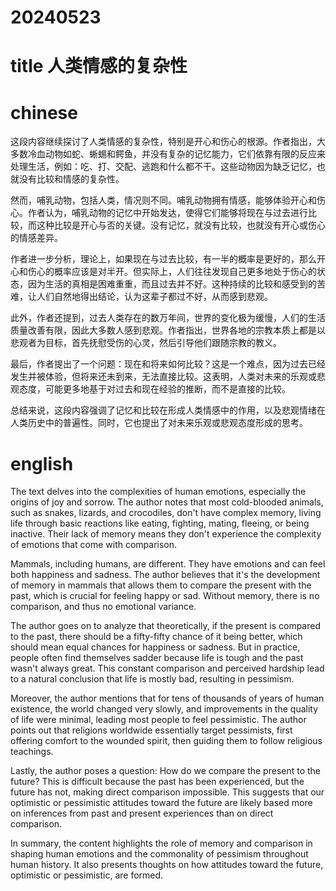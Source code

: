 
# 20240523

# title 人类情感的复杂性

# chinese 

这段内容继续探讨了人类情感的复杂性，特别是开心和伤心的根源。作者指出，大多数冷血动物如蛇、蜥蜴和鳄鱼，并没有复杂的记忆能力，它们依靠有限的反应来处理生活，例如：吃、打、交配、逃跑和什么都不干。这些动物因为缺乏记忆，也就没有比较和情感的复杂性。

然而，哺乳动物，包括人类，情况则不同。哺乳动物拥有情感，能够体验开心和伤心。作者认为，哺乳动物的记忆中开始发达，使得它们能够将现在与过去进行比较，而这种比较是开心与否的关键。没有记忆，就没有比较，也就没有开心或伤心的情感差异。

作者进一步分析，理论上，如果现在与过去比较，有一半的概率是更好的，那么开心和伤心的概率应该是对半开。但实际上，人们往往发现自己更多地处于伤心的状态，因为生活的真相是困难重重，而且过去并不好。这种持续的比较和感受到的苦难，让人们自然地得出结论，认为这辈子都过不好，从而感到悲观。

此外，作者还提到，过去人类存在的数万年间，世界的变化极为缓慢，人们的生活质量改善有限，因此大多数人感到悲观。作者指出，世界各地的宗教本质上都是以悲观者为目标，首先抚慰受伤的心灵，然后引导他们跟随宗教的教义。

最后，作者提出了一个问题：现在和将来如何比较？这是一个难点，因为过去已经发生并被体验，但将来还未到来，无法直接比较。这表明，人类对未来的乐观或悲观态度，可能更多地基于对过去和现在经验的推断，而不是直接的比较。

总结来说，这段内容强调了记忆和比较在形成人类情感中的作用，以及悲观情绪在人类历史中的普遍性。同时，它也提出了对未来乐观或悲观态度形成的思考。

# english

The text delves into the complexities of human emotions, especially the origins of joy and sorrow. The author notes that most cold-blooded animals, such as snakes, lizards, and crocodiles, don't have complex memory, living life through basic reactions like eating, fighting, mating, fleeing, or being inactive. Their lack of memory means they don't experience the complexity of emotions that come with comparison.

Mammals, including humans, are different. They have emotions and can feel both happiness and sadness. The author believes that it's the development of memory in mammals that allows them to compare the present with the past, which is crucial for feeling happy or sad. Without memory, there is no comparison, and thus no emotional variance.

The author goes on to analyze that theoretically, if the present is compared to the past, there should be a fifty-fifty chance of it being better, which should mean equal chances for happiness or sadness. But in practice, people often find themselves sadder because life is tough and the past wasn't always great. This constant comparison and perceived hardship lead to a natural conclusion that life is mostly bad, resulting in pessimism.

Moreover, the author mentions that for tens of thousands of years of human existence, the world changed very slowly, and improvements in the quality of life were minimal, leading most people to feel pessimistic. The author points out that religions worldwide essentially target pessimists, first offering comfort to the wounded spirit, then guiding them to follow religious teachings.

Lastly, the author poses a question: How do we compare the present to the future? This is difficult because the past has been experienced, but the future has not, making direct comparison impossible. This suggests that our optimistic or pessimistic attitudes toward the future are likely based more on inferences from past and present experiences than on direct comparison.

In summary, the content highlights the role of memory and comparison in shaping human emotions and the commonality of pessimism throughout human history. It also presents thoughts on how attitudes toward the future, optimistic or pessimistic, are formed.
